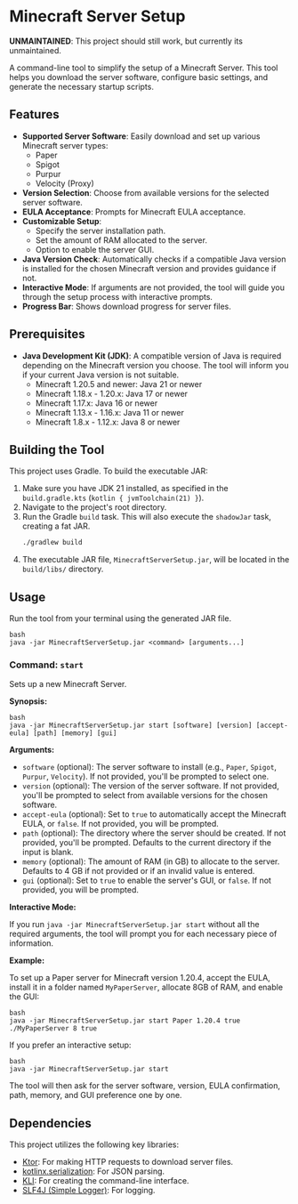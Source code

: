 # Minecraft Server Setup
**UNMAINTAINED**: This project should still work, but currently its unmaintained.

A command-line tool to simplify the setup of a Minecraft Server. This tool helps you download the server software, configure basic settings, and generate the necessary startup scripts.

## Features

*   **Supported Server Software**: Easily download and set up various Minecraft server types:
    *   Paper
    *   Spigot
    *   Purpur
    *   Velocity (Proxy)
*   **Version Selection**: Choose from available versions for the selected server software.
*   **EULA Acceptance**: Prompts for Minecraft EULA acceptance.
*   **Customizable Setup**:
    *   Specify the server installation path.
    *   Set the amount of RAM allocated to the server.
    *   Option to enable the server GUI.
*   **Java Version Check**: Automatically checks if a compatible Java version is installed for the chosen Minecraft version and provides guidance if not.
*   **Interactive Mode**: If arguments are not provided, the tool will guide you through the setup process with interactive prompts.
*   **Progress Bar**: Shows download progress for server files.

## Prerequisites

*   **Java Development Kit (JDK)**: A compatible version of Java is required depending on the Minecraft version you choose. The tool will inform you if your current Java version is not suitable.
    *   Minecraft 1.20.5 and newer: Java 21 or newer
    *   Minecraft 1.18.x - 1.20.x: Java 17 or newer
    *   Minecraft 1.17.x: Java 16 or newer
    *   Minecraft 1.13.x - 1.16.x: Java 11 or newer
    *   Minecraft 1.8.x - 1.12.x: Java 8 or newer

## Building the Tool

This project uses Gradle. To build the executable JAR:

1.  Make sure you have JDK 21 installed, as specified in the `build.gradle.kts` (`kotlin { jvmToolchain(21) }`).
2.  Navigate to the project's root directory.
3.  Run the Gradle `build` task. This will also execute the `shadowJar` task, creating a fat JAR.
    ```bash
    ./gradlew build
    ```
4.  The executable JAR file, `MinecraftServerSetup.jar`, will be located in the `build/libs/` directory.

## Usage

Run the tool from your terminal using the generated JAR file.
```
bash
java -jar MinecraftServerSetup.jar <command> [arguments...]
```
### Command: `start`

Sets up a new Minecraft Server.

**Synopsis:**
```
bash
java -jar MinecraftServerSetup.jar start [software] [version] [accept-eula] [path] [memory] [gui]
```
**Arguments:**

*   `software` (optional): The server software to install (e.g., `Paper`, `Spigot`, `Purpur`, `Velocity`). If not provided, you'll be prompted to select one.
*   `version` (optional): The version of the server software. If not provided, you'll be prompted to select from available versions for the chosen software.
*   `accept-eula` (optional): Set to `true` to automatically accept the Minecraft EULA, or `false`. If not provided, you will be prompted.
*   `path` (optional): The directory where the server should be created. If not provided, you'll be prompted. Defaults to the current directory if the input is blank.
*   `memory` (optional): The amount of RAM (in GB) to allocate to the server. Defaults to 4 GB if not provided or if an invalid value is entered.
*   `gui` (optional): Set to `true` to enable the server's GUI, or `false`. If not provided, you will be prompted.

**Interactive Mode:**

If you run `java -jar MinecraftServerSetup.jar start` without all the required arguments, the tool will prompt you for each necessary piece of information.

**Example:**

To set up a Paper server for Minecraft version 1.20.4, accept the EULA, install it in a folder named `MyPaperServer`, allocate 8GB of RAM, and enable the GUI:
```
bash
java -jar MinecraftServerSetup.jar start Paper 1.20.4 true ./MyPaperServer 8 true
```
If you prefer an interactive setup:
```
bash
java -jar MinecraftServerSetup.jar start
```
The tool will then ask for the server software, version, EULA confirmation, path, memory, and GUI preference one by one.

## Dependencies

This project utilizes the following key libraries:

*   [Ktor](https://ktor.io/): For making HTTP requests to download server files.
*   [kotlinx.serialization](https://github.com/Kotlin/kotlinx.serialization): For JSON parsing.
*   [KLI](https://github.com/kys0ff/kli): For creating the command-line interface.
*   [SLF4J (Simple Logger)](https://www.slf4j.org/): For logging.
